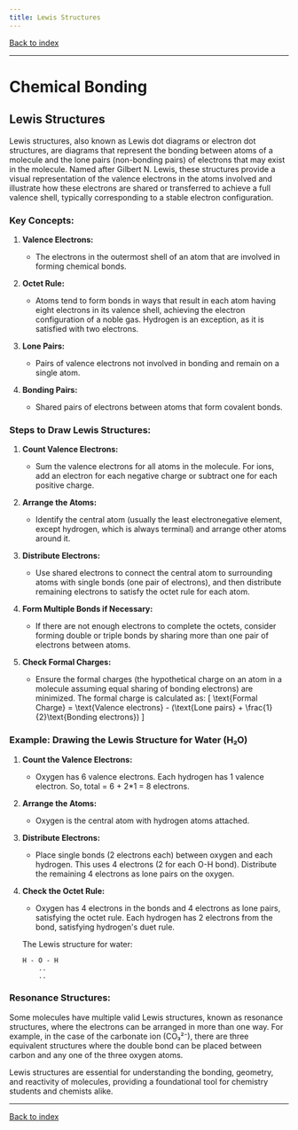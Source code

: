 ```yaml
---
title: Lewis Structures
---
```


[Back to index](index.html)

---
# Chemical Bonding
## Lewis Structures

Lewis structures, also known as Lewis dot diagrams or electron dot structures, are diagrams that represent the bonding between atoms of a molecule and the lone pairs (non-bonding pairs) of electrons that may exist in the molecule. Named after Gilbert N. Lewis, these structures provide a visual representation of the valence electrons in the atoms involved and illustrate how these electrons are shared or transferred to achieve a full valence shell, typically corresponding to a stable electron configuration.

### Key Concepts: 
1. **Valence Electrons:**
   - The electrons in the outermost shell of an atom that are involved in forming chemical bonds.

2. **Octet Rule:**
   - Atoms tend to form bonds in ways that result in each atom having eight electrons in its valence shell, achieving the electron configuration of a noble gas. Hydrogen is an exception, as it is satisfied with two electrons.

3. **Lone Pairs:**
   - Pairs of valence electrons not involved in bonding and remain on a single atom.

4. **Bonding Pairs:**
   - Shared pairs of electrons between atoms that form covalent bonds.

### Steps to Draw Lewis Structures:
1. **Count Valence Electrons:**
   - Sum the valence electrons for all atoms in the molecule. For ions, add an electron for each negative charge or subtract one for each positive charge.

2. **Arrange the Atoms:**
   - Identify the central atom (usually the least electronegative element, except hydrogen, which is always terminal) and arrange other atoms around it.

3. **Distribute Electrons:**
   - Use shared electrons to connect the central atom to surrounding atoms with single bonds (one pair of electrons), and then distribute remaining electrons to satisfy the octet rule for each atom.

4. **Form Multiple Bonds if Necessary:**
   - If there are not enough electrons to complete the octets, consider forming double or triple bonds by sharing more than one pair of electrons between atoms.

5. **Check Formal Charges:**
   - Ensure the formal charges (the hypothetical charge on an atom in a molecule assuming equal sharing of bonding electrons) are minimized. The formal charge is calculated as:
     \[
     \text{Formal Charge} = \text{Valence electrons} - (\text{Lone pairs} + \frac{1}{2}\text{Bonding electrons})
     \]

### Example: Drawing the Lewis Structure for Water (H₂O)

1. **Count the Valence Electrons:**
   - Oxygen has 6 valence electrons. Each hydrogen has 1 valence electron. So, total = 6 + 2*1 = 8 electrons.

2. **Arrange the Atoms:**
   - Oxygen is the central atom with hydrogen atoms attached.

3. **Distribute Electrons:**
   - Place single bonds (2 electrons each) between oxygen and each hydrogen. This uses 4 electrons (2 for each O-H bond). Distribute the remaining 4 electrons as lone pairs on the oxygen.

4. **Check the Octet Rule:**
   - Oxygen has 4 electrons in the bonds and 4 electrons as lone pairs, satisfying the octet rule. Each hydrogen has 2 electrons from the bond, satisfying hydrogen's duet rule.

    The Lewis structure for water:
    ```
    H - O - H
        ..
        ..
    ```

### Resonance Structures:
Some molecules have multiple valid Lewis structures, known as resonance structures, where the electrons can be arranged in more than one way. For example, in the case of the carbonate ion (CO₃²⁻), there are three equivalent structures where the double bond can be placed between carbon and any one of the three oxygen atoms.

Lewis structures are essential for understanding the bonding, geometry, and reactivity of molecules, providing a foundational tool for chemistry students and chemists alike.

---
[Back to index](index.html)
